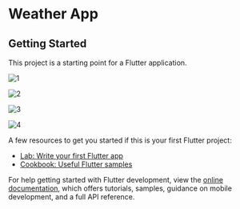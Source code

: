 # Weather App

## Getting Started

This project is a starting point for a Flutter application.

![1](https://user-images.githubusercontent.com/70328005/196693047-533baa82-469d-4f79-8837-b48a991f9c9b.png)


![2](https://user-images.githubusercontent.com/70328005/196693246-7d73dfd5-95a9-4561-ace9-5cc54887186e.png)


![3](https://user-images.githubusercontent.com/70328005/196693260-5a0258f4-24c8-4759-80b8-642547b19677.png)


![4](https://user-images.githubusercontent.com/70328005/196693273-28ae382f-d4c8-41de-a64f-faa7600070e6.png)


A few resources to get you started if this is your first Flutter project:

- [Lab: Write your first Flutter app](https://docs.flutter.dev/get-started/codelab)
- [Cookbook: Useful Flutter samples](https://docs.flutter.dev/cookbook)

For help getting started with Flutter development, view the
[online documentation](https://docs.flutter.dev/), which offers tutorials,
samples, guidance on mobile development, and a full API reference.
